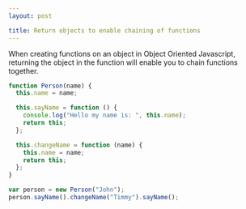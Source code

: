 ```yaml
---
layout: post

title: Return objects to enable chaining of functions
---
```


When creating functions on an object in Object Oriented Javascript, returning the object in the function will enable you to chain functions together.

```js
function Person(name) {
  this.name = name;

  this.sayName = function () {
    console.log("Hello my name is: ", this.name);
    return this;
  };

  this.changeName = function (name) {
    this.name = name;
    return this;
  };
}

var person = new Person("John");
person.sayName().changeName("Timmy").sayName();
```

